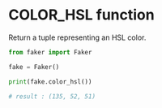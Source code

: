 # **COLOR_HSL** function

Return a tuple representing an HSL color.

```py
from faker import Faker

fake = Faker()

print(fake.color_hsl())

# result : (135, 52, 51)
```
